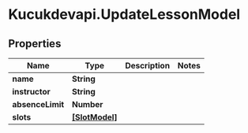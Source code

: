 # Kucukdevapi.UpdateLessonModel

## Properties

Name | Type | Description | Notes
------------ | ------------- | ------------- | -------------
**name** | **String** |  | 
**instructor** | **String** |  | 
**absenceLimit** | **Number** |  | 
**slots** | [**[SlotModel]**](SlotModel.md) |  | 


